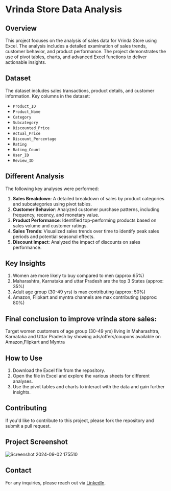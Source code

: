 # Vrinda Store Data Analysis

## Overview
This project focuses on the analysis of sales data for Vrinda Store using Excel. The analysis includes a detailed examination of sales trends, customer behavior, and product performance. The project demonstrates the use of pivot tables, charts, and advanced Excel functions to deliver actionable insights.

## Dataset
The dataset includes sales transactions, product details, and customer information. Key columns in the dataset:
- `Product_ID`
- `Product_Name`
- `Category`
- `Subcategory`
- `Discounted_Price`
- `Actual_Price`
- `Discount_Percentage`
- `Rating`
- `Rating_Count`
- `User_ID`
- `Review_ID`

## Different Analysis
The following key analyses were performed:

1. **Sales Breakdown**: A detailed breakdown of sales by product categories and subcategories using pivot tables.
2. **Customer Behavior**: Analyzed customer purchase patterns, including frequency, recency, and monetary value.
3. **Product Performance**: Identified top-performing products based on sales volume and customer ratings.
4. **Sales Trends**: Visualized sales trends over time to identify peak sales periods and potential seasonal effects.
5. **Discount Impact**: Analyzed the impact of discounts on sales performance.

## Key Insights
1. Women are more likely to buy compared to men (approx:65%)
2. Maharashtra, Karnataka and uttar Pradesh are the top 3 States (approx: 35%)
3. Adult age group (30-49 yrs) is max contributing (approx: 50%)
4. Amazon, Flipkart and myntra channels are max contributing (approx: 80%)

## Final conclusion to improve vrinda store sales:
Target women customers of age group (30-49 yrs) living in Maharashtra, Karnataka and Uttar Pradesh by showing ads/offers/coupons available on Amazon,Flipkart and Myntra

## How to Use
1. Download the Excel file from the repository.
2. Open the file in Excel and explore the various sheets for different analyses.
3. Use the pivot tables and charts to interact with the data and gain further insights.

## Contributing
If you'd like to contribute to this project, please fork the repository and submit a pull request.

## Project Screenshot

![Screenshot 2024-09-02 175510](https://github.com/user-attachments/assets/8dc3079e-2983-477b-8038-8c883e449cf4)


## Contact
For any inquiries, please reach out via [LinkedIn](https://www.linkedin.com/in/sanketphapale).

